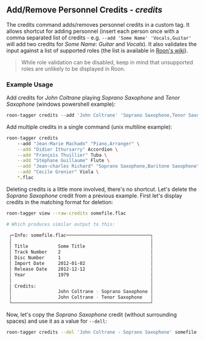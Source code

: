 ## Add/Remove Personnel Credits - _credits_

The credits command adds/removes personnel credits in a custom tag. It allows
shortcut for adding personnel (insert each person once with a comma separated
list of credits - e.g. `--add 'Some Name' 'Vocals,Guitar'` will add two credits
for *Some Name*: *Guitar* and *Vocals*). It also validates the input against a
list of supported roles (the list is available in [Roon's wiki][wiki]).

> While role validation can be disabled, keep in mind that unsupported
> roles are unlikely to be displayed in Roon.

### Example Usage

Add credits for *John Coltrane* playing *Soprano Saxophone* and *Tenor
Saxophone* (windows powershell example):

```powershell
roon-tagger credits --add 'John Coltrane' 'Soprano Saxophone,Tenor Saxophone' (gi *.flac)
```

Add multiple credits in a single command (unix multiline example):

```bash
roon-tagger credits 
    --add "Jean-Marie Machado" "Piano,Arranger" \
    --add "Didier Ithursarry" Accordion \
    --add "François Thuillier" Tuba \
    --add "Stéphane Guillaume" Flute \
    --add "Jean-charles Richard" "Soprano Saxophone,Baritone Saxophone" \
    --add "Cecile Grenier" Viola \
    *.flac
```

Deleting credits is a little more involved, there's no shortcut. Let's delete
the *Soprano Saxophone* credit from a previous example. First let's display
credits in the matching format for deletion: 

```sh
roon-tagger view --raw-credits somefile.flac

# Which produces similar output to this:

 ┌─Info: somefile.flac───────────────────────────────┐
 │                                                   │
 │ Title           Some Title                        │
 │ Track Number    2                                 │
 │ Disc Number     1                                 │
 │ Import Date     2012-01-02                        │
 │ Release Date    2012-12-12                        │
 │ Year            1979                              │
 │                                                   │
 │ Credits:                                          │
 │                 John Coltrane - Soprano Saxophone │
 │                 John Coltrane - Tenor Saxophone   │
 └───────────────────────────────────────────────────┘
```

Now, let's copy the *Soprano Saxophone* credit (without surrounding spaces) and
use it as a value for `--dell`:

```sh
roon-tagger credits --del 'John Coltrane - Soprano Saxophone' somefile.flac
```

[wiki]: https://help.roonlabs.com/portal/en/kb/articles/credit-roles

